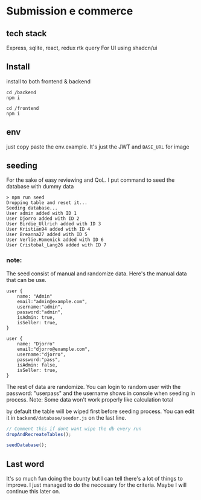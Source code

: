 # Submission e commerce

## tech stack

Express, sqlite, react, redux rtk query
For UI using shadcn/ui

## Install

install to both frontend & backend

```
cd /backend
npm i
```

```
cd /frontend
npm i
```

## env

just copy paste the env.example. It's just the JWT and `BASE_URL` for image

## seeding

For the sake of easy reviewing and QoL. I put command to seed the database with dummy data

```
> npm run seed
Dropping table and reset it...
Seeding database...
User admin added with ID 1
User Djorro added with ID 2
User Birdie_Ullrich added with ID 3
User Kristian94 added with ID 4
User Breanna27 added with ID 5
User Verlie.Homenick added with ID 6
User Cristobal_Lang26 added with ID 7
```

### note:

The seed consist of manual and randomize data. Here's the manual data that can be use.

```
user {
    name: "Admin"
    email:"admin@example.com",
    username:"admin",
    password:"admin",
    isAdmin: true,
    isSeller: true,
}

user {
    name: "Djorro"
    email:"djorro@example.com",
    username:"djorro",
    password:"pass",
    isAdmin: false,
    isSeller: true,
}
```

The rest of data are randomize. You can login to random user with the password: "userpass" and the username shows in console when seeding in process. Note: Some data won't work properly like calculation total

by default the table will be wiped first before seeding process. You can edit it in `backend/database/seeder.js` on the last line.

```js
// Comment this if dont want wipe the db every run
dropAndRecreateTables();

seedDatabase();
```

## Last word

It's so much fun doing the bounty but I can tell there's a lot of things to improve. I just managed to do the neccesary for the criteria. Maybe I will continue this later on.
